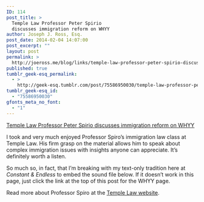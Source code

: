 ```yaml
---
ID: 114
post_title: >
  Temple Law Professor Peter Spirio
  discusses immigration reform on WHYY
author: Joseph J. Ross, Esq.
post_date: 2014-02-04 14:07:00
post_excerpt: ""
layout: post
permalink: >
  http://joeross.me/blog/links/temple-law-professor-peter-spirio-discusses/
published: true
tumblr_geek-esq_permalink:
  - >
    http://geek-esq.tumblr.com/post/75586950030/temple-law-professor-peter-spirio-discusses
tumblr_geek-esq_id:
  - "75586950030"
gfonts_meta_no_font:
  - "1"
---
```

<a href='http://whyy.org/cms/radiotimes/2014/02/03/prospects-for-immigration-reform-in-2014/'>Temple Law Professor Peter Spirio discusses immigration reform on WHYY</a><div class="link_description"><p>I took and very much enjoyed Professor Spiro&#8217;s immigration law class at Temple Law. His firm grasp on the material allows him to speak about complex immigration issues with insights anyone can appreciate. It&#8217;s definitely worth a listen.</p>

<p>So much so, in fact, that I&#8217;m breaking with my text-only tradition here at <em>Constant &amp; Endless</em> to embed the sound file below. If it doesn&#8217;t work in this page, just click the link at the top of this post for the WHYY page.</p>

<p>Read more about Professor Spiro at the <a href="http://www.law.temple.edu/pages/faculty/n_faculty_spiro_main.aspx" target="_blank">Temple Law website</a>.</p>

</div>